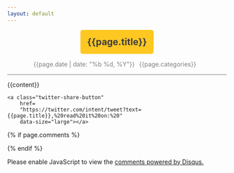 ```yaml
---
layout: default
---
```


<style>
.content-body img{
    max-width: 100%;
}

.post-title{
  margin: 0 auto 15px auto;
  padding: 15px;
  width: fit-content;
  text-align: center;
  border-radius: 5px;
  color: #3e3e3e;
  background: rgba(255, 192, 4, 0.88);
}

.post-info{
  padding-bottom: 15px;
  border-bottom: 1px solid #808080;
  color: #808080;
  display: flex;
  justify-content: center;
  align-items: center;
}
</style>
<script type="text/javascript" src="//s7.addthis.com/js/300/addthis_widget.js#pubid=ra-5abac57df3c38cac"></script> 

<h2 class="post-title">{{page.title}}</h2>
<p class="post-info">{{page.date | date: "%b %d, %Y"}}<span style="margin: 0 10px;">{{page.categories}}</span>
<a class="twitter-follow-button"
  href="https://twitter.com/zeyadetman"
  data-size="small"></a>
</p>

<div class="content-body">
{{content}}
</div>
<div class="socialmedia">
    <div id="fb-root"></div>
    <div class="fb-share-button" data-href="{{page.url}}" data-layout="button" data-size="large"       data-mobile-iframe="true"><a target="_blank" href="{{page.url}}"                              class="fb-xfbml-parse-ignore"></a></div>

    <a class="twitter-share-button"
        href=
        "https://twitter.com/intent/tweet?text={{page.title}},%20read%20it%20on:%20"
        data-size="large"></a>
</div>

{% if page.comments %}

<div id="disqus_thread"></div>

{% endif %}

<script>

/**
*  RECOMMENDED CONFIGURATION VARIABLES: EDIT AND UNCOMMENT THE SECTION BELOW TO INSERT DYNAMICVALUES FROM YOUR PLATFORM OR CMS.
*  LEARN WHY DEFINING THESE VARIABLES IS IMPORTANT:https://disqus.com/admin/universalcode/#configuration-variables*/

(function() { // DON'T EDIT BELOW THIS LINE
    var d = document, s = d.createElement('script');
    s.src = 'https://zeyadetman.disqus.com/embed.js';
    s.setAttribute('data-timestamp', +new Date());
    (d.head || d.body).appendChild(s);
})();

(function(d, s, id) {
  var js, fjs = d.getElementsByTagName(s)[0];
  if (d.getElementById(id)) return;
  js = d.createElement(s); js.id = id;
  js.src = 'https://connect.facebook.net/en_US/sdk.js#xfbml=1&version=v3.1&appId=269290577224281&autoLogAppEvents=1';
  fjs.parentNode.insertBefore(js, fjs);
}(document, 'script', 'facebook-jssdk'));

</script>

<noscript>Please enable JavaScript to view the <a href="https://disqus.com/ref_noscript">comments powered by Disqus.</a></noscript>
